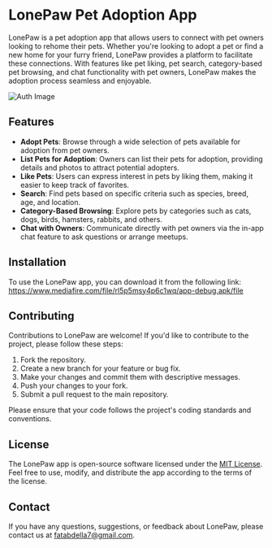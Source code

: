 # LonePaw Pet Adoption App

LonePaw is a pet adoption app that allows users to connect with pet owners looking to rehome their pets. Whether you're looking to adopt a pet or find a new home for your furry friend, LonePaw provides a platform to facilitate these connections. With features like pet liking, pet search, category-based pet browsing, and chat functionality with pet owners, LonePaw makes the adoption process seamless and enjoyable.
  
![Auth Image](https://github.com/7pak/LonePaw-PetAdoption/issues/1)

## Features

- **Adopt Pets**: Browse through a wide selection of pets available for adoption from pet owners.
- **List Pets for Adoption**: Owners can list their pets for adoption, providing details and photos to attract potential adopters.
- **Like Pets**: Users can express interest in pets by liking them, making it easier to keep track of favorites.
- **Search**: Find pets based on specific criteria such as species, breed, age, and location.
- **Category-Based Browsing**: Explore pets by categories such as cats, dogs, birds, hamsters, rabbits, and others.
- **Chat with Owners**: Communicate directly with pet owners via the in-app chat feature to ask questions or arrange meetups.

## Installation

To use the LonePaw app,
you can download it from the following link: 
https://www.mediafire.com/file/rl5p5msy4p6c1wq/app-debug.apk/file

## Contributing

Contributions to LonePaw are welcome! If you'd like to contribute to the project, please follow these steps:

1. Fork the repository.
2. Create a new branch for your feature or bug fix.
3. Make your changes and commit them with descriptive messages.
4. Push your changes to your fork.
5. Submit a pull request to the main repository.

Please ensure that your code follows the project's coding standards and conventions.

## License

The LonePaw app is open-source software licensed under the [MIT License](LICENSE). Feel free to use, modify, and distribute the app according to the terms of the license.

## Contact

If you have any questions, suggestions, or feedback about LonePaw, please contact us at [fatabdella7@gmail.com](mailto:fatabdella@gmail.com).
